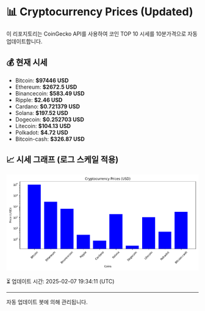 
# 📊 Cryptocurrency Prices (Updated)

이 리포지토리는 CoinGecko API를 사용하여 코인 TOP 10 시세를 10분가격으로 자동 업데이트합니다.

## 💰 현재 시세
- Bitcoin: **$97446 USD**
- Ethereum: **$2672.5 USD**
- Binancecoin: **$583.49 USD**
- Ripple: **$2.46 USD**
- Cardano: **$0.721379 USD**
- Solana: **$197.52 USD**
- Dogecoin: **$0.252703 USD**
- Litecoin: **$104.13 USD**
- Polkadot: **$4.72 USD**
- Bitcoin-cash: **$326.87 USD**

## 📈 시세 그래프 (로그 스케일 적용)
![Crypto Prices](crypto_prices.png)

⏳ 업데이트 시간: 2025-02-07 19:34:11 (UTC)

---
자동 업데이트 봇에 의해 관리됩니다.
